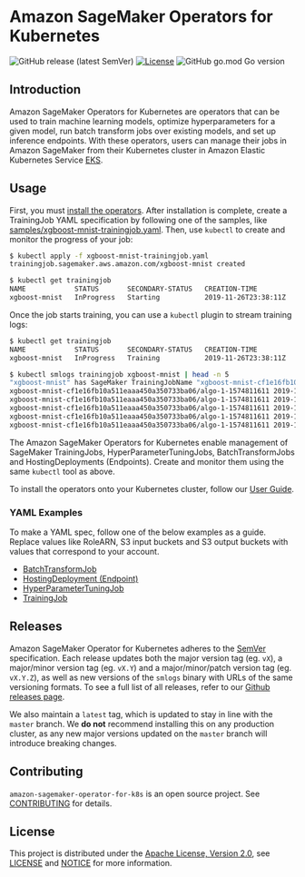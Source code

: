 # Amazon SageMaker Operators for Kubernetes
![GitHub release (latest SemVer)](https://img.shields.io/github/v/release/aws/amazon-sagemaker-operator-for-k8s?sort=semver&logo=amazon-aws&color=232F3E)
[![License](https://img.shields.io/badge/license-Apache--2.0-blue.svg?color=success)](http://www.apache.org/licenses/LICENSE-2.0)
![GitHub go.mod Go version](https://img.shields.io/github/go-mod/go-version/aws/amazon-sagemaker-operator-for-k8s?color=69D7E5)

## Introduction
Amazon SageMaker Operators for Kubernetes are operators that can be used to train machine learning models, optimize hyperparameters for a given model, run batch transform jobs over existing models, and set up inference endpoints. With these operators, users can manage their jobs in Amazon SageMaker from their Kubernetes cluster in Amazon Elastic Kubernetes Service [EKS](http://aws.amazon.com/eks).

## Usage

First, you must [install the operators](https://sagemaker.readthedocs.io/en/stable/amazon_sagemaker_operators_for_kubernetes.html). After installation is complete, create a TrainingJob YAML specification by following one of the samples, like [samples/xgboost-mnist-trainingjob.yaml](./samples/xgboost-mnist-trainingjob.yaml). Then, use `kubectl` to create and monitor the progress of your job:

```bash
$ kubectl apply -f xgboost-mnist-trainingjob.yaml
trainingjob.sagemaker.aws.amazon.com/xgboost-mnist created

$ kubectl get trainingjob
NAME            STATUS       SECONDARY-STATUS   CREATION-TIME          SAGEMAKER-JOB-NAME
xgboost-mnist   InProgress   Starting           2019-11-26T23:38:11Z   xgboost-mnist-cf1e16fb10a511eaaa450a350733ba06
```

Once the job starts training, you can use a `kubectl` plugin to stream training logs:

```bash
$ kubectl get trainingjob
NAME            STATUS       SECONDARY-STATUS   CREATION-TIME          SAGEMAKER-JOB-NAME
xgboost-mnist   InProgress   Training           2019-11-26T23:38:11Z   xgboost-mnist-cf1e16fb10a511eaaa450a350733ba06

$ kubectl smlogs trainingjob xgboost-mnist | head -n 5
"xgboost-mnist" has SageMaker TrainingJobName "xgboost-mnist-cf1e16fb10a511eaaa450a350733ba06" in region "us-east-2", status "InProgress" and secondary status "Training"
xgboost-mnist-cf1e16fb10a511eaaa450a350733ba06/algo-1-1574811611 2019-11-26 15:41:13.449 -0800 PST Arguments: train
xgboost-mnist-cf1e16fb10a511eaaa450a350733ba06/algo-1-1574811611 2019-11-26 15:41:13.449 -0800 PST [2019-11-26:23:41:10:INFO] Running standalone xgboost training.
xgboost-mnist-cf1e16fb10a511eaaa450a350733ba06/algo-1-1574811611 2019-11-26 15:41:13.45 -0800 PST [2019-11-26:23:41:10:INFO] File size need to be processed in the node: 1122.95mb. Available memory size in the node: 8501.08mb
xgboost-mnist-cf1e16fb10a511eaaa450a350733ba06/algo-1-1574811611 2019-11-26 15:41:13.45 -0800 PST [2019-11-26:23:41:10:INFO] Determined delimiter of CSV input is ','
xgboost-mnist-cf1e16fb10a511eaaa450a350733ba06/algo-1-1574811611 2019-11-26 15:41:13.45 -0800 PST [23:41:10] S3DistributionType set as FullyReplicated
```

The Amazon SageMaker Operators for Kubernetes enable management of SageMaker TrainingJobs, HyperParameterTuningJobs, BatchTransformJobs and HostingDeployments (Endpoints). Create and monitor them using the same `kubectl` tool as above.

To install the operators onto your Kubernetes cluster, follow our [User Guide](https://sagemaker.readthedocs.io/en/stable/amazon_sagemaker_operators_for_kubernetes.html).

### YAML Examples

To make a YAML spec, follow one of the below examples as a guide. Replace values like RoleARN, S3 input buckets and S3 output buckets with values that correspond to your account.

* [BatchTransformJob](./samples/xgboost-mnist-batchtransform.yaml)
* [HostingDeployment (Endpoint)](./samples/xgboost-mnist-hostingdeployment.yaml)
* [HyperParameterTuningJob](./samples/xgboost-mnist-hpo.yaml)
* [TrainingJob](./samples/xgboost-mnist-trainingjob.yaml)

## Releases

Amazon SageMaker Operator for Kubernetes adheres to the [SemVer](https://semver.org/) specification. Each release updates both the major version tag (eg. `vX`), a major/minor version tag (eg. `vX.Y`) and a major/minor/patch version tag (eg. `vX.Y.Z`), as well as new versions of the `smlogs` binary with URLs of the same versioning formats. To see a full list of all releases, refer to our [Github releases page](https://github.com/aws/amazon-sagemaker-operator-for-k8s/releases).

We also maintain a `latest` tag, which is updated to stay in line with the `master` branch. We **do not** recommend installing this on any production cluster, as any new major versions updated on the `master` branch will introduce breaking changes.

## Contributing
`amazon-sagemaker-operator-for-k8s` is an open source project. See [CONTRIBUTING](https://github.com/aws/amazon-sagemaker-operator-for-k8s/blob/master/CONTRIBUTING.md) for details.

## License

This project is distributed under the
[Apache License, Version 2.0](http://www.apache.org/licenses/LICENSE-2.0),
see [LICENSE](https://github.com/aws/amazon-sagemaker-operator-for-k8s/blob/master/LICENSE) and [NOTICE](https://github.com/aws/amazon-sagemaker-operator-for-k8s/blob/master/NOTICE) for more information.
